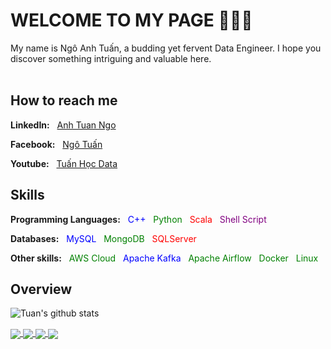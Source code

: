 # WELCOME TO MY PAGE 👋👋👋
My name is Ngô Anh Tuấn, a budding yet fervent Data Engineer. I hope you discover something intriguing and valuable here.
<br>
<br>

## How to reach me
<p>
  <p>
    <strong>LinkedIn:</strong>
    <span>&nbsp;</span>
    <a href="https://www.linkedin.com/in/anh-tuan-ngo-4bab102a3/" target="_blank">Anh Tuan Ngo</a>  
  </p>
  <p>
    <strong>Facebook:</strong>
    <span>&nbsp;</span>
    <a href="https://www.facebook.com/ngoanhtuan1101/" alt="Facebook">Ngô Tuấn</a>
  </p>
  <p>
    <strong>Youtube:</strong>
    <span>&nbsp;</span>
    <a href="https://www.youtube.com/@tuanit03" alt="Youtube channel" target="_blank">Tuấn Học Data</a>
  </p>
</p>

## Skills
<p>
    <strong>Programming Languages:</strong>
    <span>&nbsp;</span>
    <span style="color:blue">C++</span> 
    <span>&nbsp;</span>
    <span style="color:green">Python</span> 
    <span>&nbsp;</span>
    <span style="color:red">Scala</span> 
    <span>&nbsp;</span>
    <span style="color:purple">Shell Script</span>
</p>
<p>
    <strong>Databases:</strong>
    <span>&nbsp;</span>
    <span style="color:blue">MySQL</span> 
    <span>&nbsp;</span>
    <span style="color:green">MongoDB</span> 
    <span>&nbsp;</span>
    <span style="color:red">SQLServer</span> 
</p>
<p>
    <strong>Other skills:</strong>
    <span>&nbsp;</span>
    <span style="color:green">AWS Cloud</span> 
    <span>&nbsp;</span>
    <span style="color:blue">Apache Kafka</span> 
    <span>&nbsp;</span>
    <span style="color:green">Apache Airflow</span>
    <span>&nbsp;</span>
    <span style="color:green">Docker</span>
    <span>&nbsp;</span>
    <span style="color:green">Linux</span>
</p>

## Overview
![Tuan's github stats](https://github-readme-stats-git-masterrstaa-rickstaa.vercel.app/api?username=tuanit03&show_icons=true&theme=flag-india&hide=contribs,prs,issues)

<a href="https://github.com/tuanit03/Building_Data_Pipelines">
  <!-- Change the `github-readme-stats.anuraghazra1.vercel.app` to `github-readme-stats.vercel.app`  -->
  <img align="center" src="https://github-readme-stats.anuraghazra1.vercel.app/api/pin/?username=tuanit03&repo=Building_Data_Pipelines&theme=buefy" />
</a>    

<a href="https://github.com/tuanit03/Multinomial_Naive_Bayes">
  <!-- Change the `github-readme-stats.anuraghazra1.vercel.app` to `github-readme-stats.vercel.app`  -->
  <img align="center" src="https://github-readme-stats.anuraghazra1.vercel.app/api/pin/?username=tuanit03&repo=Multinomial_Naive_Bayes&theme=buefy" />
</a>    
<a href="https://github.com/tuanit03/HOG_features">
  <!-- Change the `github-readme-stats.anuraghazra1.vercel.app` to `github-readme-stats.vercel.app`  -->
  <img align="center" src="https://github-readme-stats.anuraghazra1.vercel.app/api/pin/?username=tuanit03&repo=HOG_features&theme=buefy" />
</a>

<a href="https://github.com/uvipen/Super-mario-bros-PPO-pytorch/">
  <!-- Change the `github-readme-stats.anuraghazra1.vercel.app` to `github-readme-stats.vercel.app`  -->
  <img align="center" src="https://github-readme-stats.anuraghazra1.vercel.app/api/pin/?username=uvipen&repo=Super-mario-bros-PPO-pytorch&theme=buefy" />
</a>
